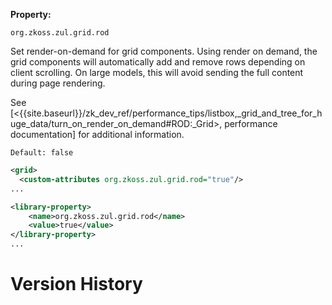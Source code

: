 **Property:**

`org.zkoss.zul.grid.rod`

Set render-on-demand for grid components. Using render on demand, the
grid components will automatically add and remove rows depending on
client scrolling. On large models, this will avoid sending the full
content during page rendering.

See
\[<{{site.baseurl}}/zk_dev_ref/performance_tips/listbox,_grid_and_tree_for_huge_data/turn_on_render_on_demand#ROD:_Grid>,
performance documentation\] for additional information.

`Default: false`

```xml
<grid>
  <custom-attributes org.zkoss.zul.grid.rod="true"/>
...
```

```xml
<library-property>
    <name>org.zkoss.zul.grid.rod</name>
    <value>true</value>
</library-property>
...
```

# Version History
